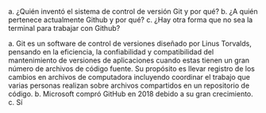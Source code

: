 a. ¿Quién inventó el sistema de control de versión Git y por qué?
b. ¿A quién pertenece actualmente Github y por qué?
c. ¿Hay otra forma que no sea la terminal para trabajar con Github?

a. Git es un software de control de versiones diseñado por Linus Torvalds, pensando en la eficiencia, la confiabilidad y compatibilidad del mantenimiento de versiones de aplicaciones cuando estas tienen un gran número de archivos de código fuente. Su propósito es llevar registro de los cambios en archivos de computadora incluyendo coordinar el trabajo que varias personas realizan sobre archivos compartidos en un repositorio de código. 
b. Microsoft compró GitHub en 2018 debido a su gran crecimiento.
c. Sí
